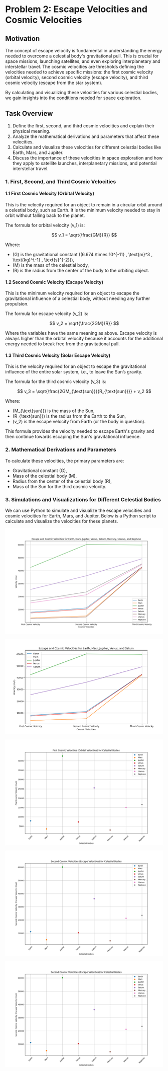# Problem 2: Escape Velocities and Cosmic Velocities

## Motivation

The concept of escape velocity is fundamental in understanding the energy needed to overcome a celestial body's gravitational pull. This is crucial for space missions, launching satellites, and even exploring interplanetary and interstellar travel. The cosmic velocities are thresholds defining the velocities needed to achieve specific missions: the first cosmic velocity (orbital velocity), second cosmic velocity (escape velocity), and third cosmic velocity (escape from the star system).

By calculating and visualizing these velocities for various celestial bodies, we gain insights into the conditions needed for space exploration.

## Task Overview

1. Define the first, second, and third cosmic velocities and explain their physical meaning.
2. Analyze the mathematical derivations and parameters that affect these velocities.
3. Calculate and visualize these velocities for different celestial bodies like Earth, Mars, and Jupiter.
4. Discuss the importance of these velocities in space exploration and how they apply to satellite launches, interplanetary missions, and potential interstellar travel.

### 1. First, Second, and Third Cosmic Velocities

#### 1.1 First Cosmic Velocity (Orbital Velocity)

This is the velocity required for an object to remain in a circular orbit around a celestial body, such as Earth. It is the minimum velocity needed to stay in orbit without falling back to the planet.

The formula for orbital velocity \(v_1\) is:

$$
v_1 = \sqrt{\frac{GM}{R}}
$$

Where:

- \(G\) is the gravitational constant (\(6.674 \times 10^{-11} \, \text{m}^3 \, \text{kg}^{-1} \, \text{s}^{-2}\)),
- \(M\) is the mass of the celestial body,
- \(R\) is the radius from the center of the body to the orbiting object.

#### 1.2 Second Cosmic Velocity (Escape Velocity)

This is the minimum velocity required for an object to escape the gravitational influence of a celestial body, without needing any further propulsion.

The formula for escape velocity \(v_2\) is:

$$
v_2 = \sqrt{\frac{2GM}{R}}
$$

Where the variables have the same meaning as above. Escape velocity is always higher than the orbital velocity because it accounts for the additional energy needed to break free from the gravitational pull.

#### 1.3 Third Cosmic Velocity (Solar Escape Velocity)

This is the velocity required for an object to escape the gravitational influence of the entire solar system, i.e., to leave the Sun’s gravity.

The formula for the third cosmic velocity \(v_3\) is:

$$
v_3 = \sqrt{\frac{2GM_{\text{sun}}}{R_{\text{sun}}}} + v_2
$$

Where:

- \(M_{\text{sun}}\) is the mass of the Sun,
- \(R_{\text{sun}}\) is the radius from the Earth to the Sun,
- \(v_2\) is the escape velocity from Earth (or the body in question).

This formula provides the velocity needed to escape Earth's gravity and then continue towards escaping the Sun's gravitational influence.

### 2. Mathematical Derivations and Parameters

To calculate these velocities, the primary parameters are:

- Gravitational constant \(G\),
- Mass of the celestial body \(M\),
- Radius from the center of the celestial body \(R\),
- Mass of the Sun for the third cosmic velocity.

### 3. Simulations and Visualizations for Different Celestial Bodies

We can use Python to simulate and visualize the escape velocities and cosmic velocities for Earth, Mars, and Jupiter. Below is a Python script to calculate and visualize the velocities for these planets.



![Alt text](image-3.png)

![Alt text](image-4.png)

![Alt text](image-5.png)

![Alt text](image-6.png)

![Alt text](image-7.png)